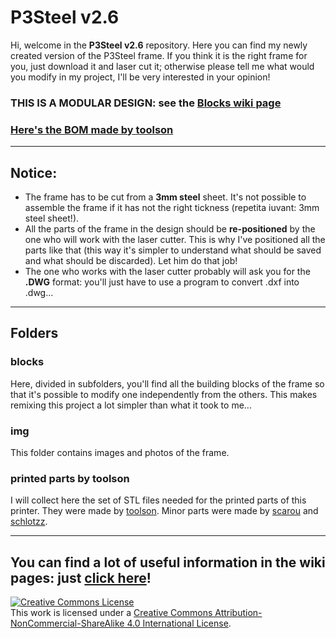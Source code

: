 # P3Steel v2.6

Hi, welcome in the **P3Steel v2.6** repository. Here you can find my newly created version of the P3Steel frame. If you think it is the right frame for you, just download it and laser cut it; otherwise please tell me what would you modify in my project, I'll be very interested in your opinion!
### **THIS IS A MODULAR DESIGN: see the [Blocks wiki page](https://github.com/iosonopersia/P3Steel-v2.6/wiki/Blocks)**
### **[Here's the BOM made by toolson](http://scheuten.me/?p=745)**

***

## Notice:
- The frame has to be cut from a **3mm steel** sheet. It's not possible to assemble the frame if it has not the right tickness (repetita iuvant: 3mm steel sheet!).
- All the parts of the frame in the design should be **re-positioned** by the one who will work with the laser cutter. This is why I've positioned all the parts like that (this way it's simpler to understand what should be saved and what should be discarded). Let him do that job!
- The one who works with the laser cutter probably will ask you for the **.DWG** format: you'll just have to use a program to convert .dxf into .dwg...

***

## Folders

### blocks
Here, divided in subfolders, you'll find all the building blocks of the frame so that it's possible to modify one independently from the others. This makes remixing this project a lot simpler than what it took to me...

### img
This folder contains images and photos of the frame.

### printed parts by toolson
I will collect here the set of STL files needed for the printed parts of this printer. They were made by [toolson](https://www.thingiverse.com/toolson/about). Minor parts were made by [scarou](https://www.thingiverse.com/scarou/about) and [schlotzz](https://www.thingiverse.com/schlotzz/about).

***

## You can find a lot of useful information in the wiki pages: just [click here](https://github.com/iosonopersia/P3Steel-v2.6/wiki)!

<a rel="license" href="http://creativecommons.org/licenses/by-nc-sa/4.0/"><img alt="Creative Commons License" style="border-width:0" src="https://i.creativecommons.org/l/by-nc-sa/4.0/88x31.png" /></a><br />This work is licensed under a <a rel="license" href="http://creativecommons.org/licenses/by-nc-sa/4.0/">Creative Commons Attribution-NonCommercial-ShareAlike 4.0 International License</a>.
